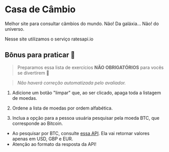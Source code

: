 # Casa de Câmbio

Melhor site para consultar câmbios do mundo. Não! Da galáxia... Não! do universo.

Nesse site utilizamos o serviço ratesapi.io

## Bônus para praticar 💚

> Preparamos essa lista de exercícios **NÃO OBRIGATÓRIOS** para vocês se divertirem 🙂

> *Não haverá correção automatizada pelo avaliador.*

1. Adicione um botão "limpar" que, ao ser clicado, apaga toda a listagem de moedas.

2. Ordene a lista de moedas por ordem alfabética.

3. Inclua a opção para a pessoa usuária pesquisar pela moeda BTC, que corresponde ao Bitcoin.
- Ao pesquisar por BTC, consulte [essa API](https://api.coindesk.com/v1/bpi/currentprice.json). Ela vai retornar valores apenas em USD, GBP e EUR.
- Atenção ao formato da resposta da API!
